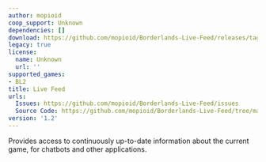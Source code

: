 ```yaml
---
author: mopioid
coop_support: Unknown
dependencies: []
download: https://github.com/mopioid/Borderlands-Live-Feed/releases/tag/1.2
legacy: true
license:
  name: Unknown
  url: ''
supported_games:
- BL2
title: Live Feed
urls:
  Issues: https://github.com/mopioid/Borderlands-Live-Feed/issues
  Source Code: https://github.com/mopioid/Borderlands-Live-Feed/tree/main
version: '1.2'
---
```

Provides access to continuously up-to-date information about the current game, for chatbots and other applications.